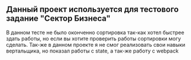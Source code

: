 ## Данный проект используется для тестового задание "Сектор Бизнеса"

В данном тесте не было оконченно сортировка так-как хотел быстрее здать работы, но если вы хотите проверить работы сортировки могу сделать. Так-же в данном проекте я не смог реализовать свои навыки вертальщика, но показал работы с state, а так-же работу с webpack
